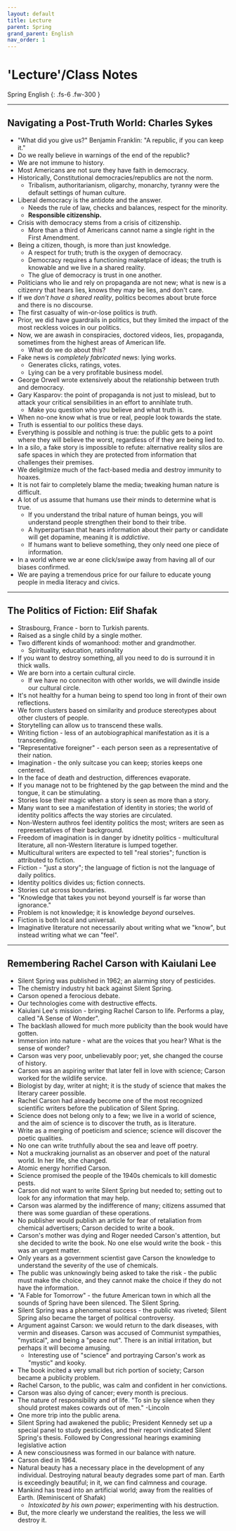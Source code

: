 ```yaml
---
layout: default
title: Lecture
parent: Spring
grand_parent: English
nav_order: 1
---
```


# 'Lecture'/Class Notes

Spring English
{: .fs-6 .fw-300 }

---

## Navigating a Post-Truth World: Charles Sykes

- "What did you give us?" Benjamin Franklin: "A republic, if you can keep it."
- Do we really believe in warnings of the end of the republic?
- We are not immune to history.
- Most Americans are not sure they have faith in democracy.
- Historically, Constitutional democracies/republics are not the norm.
  - Tribalism, authoritarianism, oligarchy, monarchy, tyranny were the default settings of human culture.
- Liberal democracy is the antidote and the answer.
  - Needs the rule of law, checks and balances, respect for the minority.
  - **Responsible citizenship.**
- Crisis with democracy stems from a crisis of citizenship.
  - More than a third of Americans cannot name a single right in the First Amendment.
- Being a citizen, though, is more than just knowledge.
  - A respect for truth; truth is the oxygen of democracy.
  - Democracy requires a functioning maketplace of ideas; the truth is knowable and we live in a shared reality.
  - The glue of democracy is trust in one another.
- Politicians who lie and rely on propaganda are not new; what is new is a citizenry that hears lies, knows they may be lies, and don't care.
- If we *don't have a shared reality*, politics becomes about brute force and there is no discourse.
- The first casualty of win-or-lose politics is *truth*.
- Prior, we did have guardrails in politics, but they limited the impact of the most reckless voices in our politics.
- Now, we are awash in conspiracies, doctored videos, lies, propaganda, sometimes from the highest areas of American life.
  - What do we do about this?
- Fake news is *completely fabricated* news: lying works.
  - Generates clicks, ratings, votes.
  - Lying can be a very profitable business model.
- George Orwell wrote extensively about the relationship between truth and democracy.
- Gary Kasparov: the point of propaganda is not just to mislead, but to attack your critical sensibilities in an effort to annihlate truth.
  - Make you question who you believe and what truth is.
- When no-one know what is true or real, people look towards the state.
- Truth is essential to our politics these days.
- Everything is possible and nothing is true: the public gets to a point where they will believe the worst, regardless of if they are being lied to.
- In a silo, a fake story is impossible to refute: alternative reality silos are safe spaces in which they are protected from information that challenges their premises.
- We deligitmize much of the fact-based media and destroy immunity to hoaxes.
- It is not fair to completely blame the media; tweaking human nature is difficult.
- A lot of us assume that humans use their minds to determine what is true.
  - If you understand the tribal nature of human beings, you will understand people strengthen their bond to their tribe.
  - A hyperpartisan that hears information about their party or candidate will get dopamine, meaning it is *addictive*.
  - If humans want to believe something, they only need one piece of information.
- In a world where we ar eone click/swipe away from having all of our biases confirmed.
- We are paying a tremendous price for our failure to educate young people in media literacy and civics.

---

## The Politics of Fiction: Elif Shafak

- Strasbourg, France - born to Turkish parents.
- Raised as a single child by a single mother.
- Two different kinds of womanhood: mother and grandmother.
  - Spirituality, education, rationality
- If you want to destroy something, all you need to do is surround it in thick walls.
- We are born into a certain cultural circle.
  - If we have no conneciton with other worlds, we will dwindle inside our cultural circle.
- It's not healthy for a human being to spend too long in front of their own reflections.
- We form clusters based on similarity and produce stereotypes about other clusters of people.
- Storytelling can allow us to transcend these walls.
- Writing fiction - less of an autobiographical manifestation as it is a transcending.
- "Representative foreigner" - each person seen as a representative of their nation.
- Imagination - the only suitcase you can keep; stories keeps one centered.
- In the face of death and destruction, differences evaporate.
- If you manage not to be frightened by the gap between the mind and the tongue, it can be stimulating.
- Stories lose their magic when a story is seen as more than a story.
- Many want to see a manifestation of identity in stories; the world of identity politics affects the way stories are circulated.
- Non-Western authros feel identity politics the most; writers are seen as representatives of their background.
- Freedom of imagination is in danger by idnetity politics - multicultural literature, all non-Western literature is lumped together.
- Multicultural writers are expected to tell "real stories"; function is attributed to fiction.
- Fiction - "just a story"; the language of fiction is not the language of daily politics.
- Identity politics divides us; fiction connects.
- Stories cut across boundaries.
- "Knowledge that takes you not beyond yourself is far worse than ignorance."
- Problem is not knowledge; it is knowledge *beyond* ourselves.
- Fiction is both local and universal.
- Imaginative literature not necessarily about writing what we "know", but instead writing what we can "feel".

---

## Remembering Rachel Carson with Kaiulani Lee

- Silent Spring was published in 1962; an alarming story of pesticides.
- The chemistry industry hit back against Silent Spring.
- Carson opened a ferocious debate.
- Our technologies come with destructive effects.
- Kaiulani Lee's mission - bringing Rachel Carson to life. Performs a play, called "A Sense of Wonder".
- The backlash allowed for much more publicity than the book would have gotten.
- Immersion into nature - what are the voices that you hear? What is the sense of wonder?
- Carson was very poor, unbelievably poor; yet, she changed the course of history.
- Carson was an aspiring writer that later fell in love with science; Carson worked for the wildlife service.
- Biologist by day, writer at night; it is the study of science that makes the literary career possible. 
- Rachel Carson had already become one of the most recognized scientific writers before the publication of Silent Spring.
- Science does not belong only to a few; we live in a world of science, and the aim of science is to discover the truth, as is literature.
- Write as a merging of poeticism and science; science will discover the poetic qualities.
- No one can write truthfully about the sea and leave off poetry.
- Not a muckraking journalist as an observer and poet of the natural world. In her life, she changed.
- Atomic energy horrified Carson.
- Science promised the people of the 1940s chemicals to kill domestic pests.
- Carson did not want to write Silent Spring but needed to; setting out to look for any information that may help.
- Carson was alarmed by the indifference of many; citizens assumed that there was some guardian of these operations.
- No publisher would publish an article for fear of retaliation from chemical advertisers; Carson decided to write a book.
- Carson's mother was dying and Roger needed Carson's attention, but she decided to write the book. No one else would write the book - this was an urgent matter.
- Only years as a government scientist gave Carson the knowledge to understand the severity of the use of chemicals.
- The public was unknowingly being asked to take the risk - the public must make the choice, and they cannot make the choice if they do not have the information.
- "A Fable for Tomorrow" - the future American town in which all the sounds of Spring have been silenced. The Silent Spring.
- Silent Spring was a phenomenal success - the public was riveted; Silent Spring also became the target of political controversy.
- Argument against Carson: we would return to the dark diseases, with vermin and diseases. Carson was accused of Communist sympathies, "mystical", and being a "peace nut". There is an initial irritation, but perhaps it will become amusing.
  - Interesting use of "science" and portraying Carson's work as "mystic" and kooky.
- The book incited a very small but rich portion of society; Carson became a publicity problem.
- Rachel Carson, to the public, was calm and confident in her convictions.
- Carson was also dying of cancer; every month is precious.
- The nature of responsibility and of life. "To sin by silence when they should protest makes cowards out of men." -Lincoln
- One more trip into the public arena.
- Silent Spring had awakened the public; President Kennedy set up a special panel to study pesticides, and their report vindicated Silent Spring's thesis. Followed by Congressional hearings examining legislative action
- A new consciousness was formed in our balance with nature.
- Carson died in 1964.
- Natural beauty has a necessary place in the development of any individual. Destroying natural beauty degrades some part of man. Earth is exceedingly beautiful; in it, we can find calmness and courage.
- Mankind has tread into an artificial world; away from the realities of Earth. (Reminiscent of Shafak)
  - *Intoxicated by his own power*; experimenting with his destruction.
- But, the more clearly we understand the realities, the less we will destroy it.














